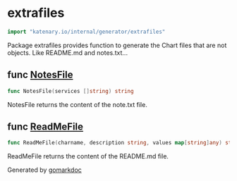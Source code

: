 <!-- Code generated by gomarkdoc. DO NOT EDIT -->

# extrafiles

```go
import "katenary.io/internal/generator/extrafiles"
```

Package extrafiles provides function to generate the Chart files that are not objects. Like README.md and notes.txt...

## func [NotesFile](<https://repo.katenary.io/Katenary/katenary/blob/fixes/bug-163/internal/generator/extrafiles/notes.go#L13>)

```go
func NotesFile(services []string) string
```

NotesFile returns the content of the note.txt file.

<a name="ReadMeFile"></a>
## func [ReadMeFile](<https://repo.katenary.io/Katenary/katenary/blob/fixes/bug-163/internal/generator/extrafiles/readme.go#L46>)

```go
func ReadMeFile(charname, description string, values map[string]any) string
```

ReadMeFile returns the content of the README.md file.

Generated by [gomarkdoc](<https://github.com/princjef/gomarkdoc>)
